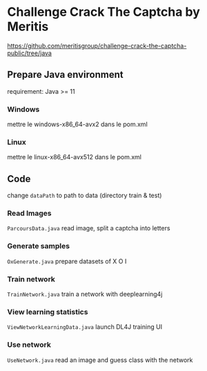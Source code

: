 # Challenge Crack The Captcha by Meritis

https://github.com/meritisgroup/challenge-crack-the-captcha-public/tree/java

## Prepare Java environment

requirement: Java >= 11

### Windows

mettre le <classifier>windows-x86_64-avx2</classifier> dans le pom.xml

### Linux 

mettre le <classifier>linux-x86_64-avx512</classifier> dans le pom.xml


## Code

change ` dataPath ` to path to data (directory train & test)

### Read Images
`ParcoursData.java` read image, split a captcha into letters

### Generate samples
`OxGenerate.java` prepare datasets of X O I

### Train network
`TrainNetwork.java` train a network with deeplearning4j

### View learning statistics
`ViewNetworkLearningData.java` launch DL4J training UI

### Use network
`UseNetwork.java` read an image and guess class with the network
